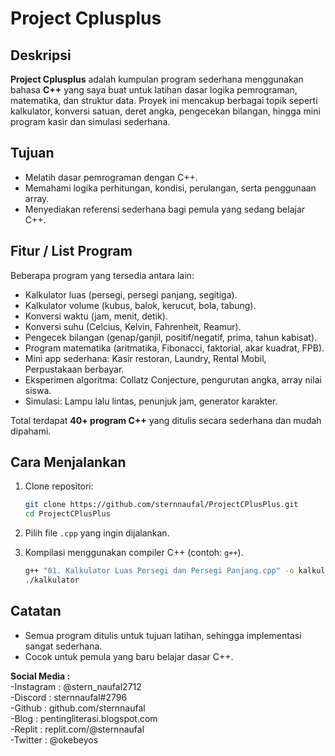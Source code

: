 # Project Cplusplus

## Deskripsi

**Project Cplusplus** adalah kumpulan program sederhana menggunakan bahasa **C++** yang saya buat untuk latihan dasar logika pemrograman, matematika, dan struktur data. Proyek ini mencakup berbagai topik seperti kalkulator, konversi satuan, deret angka, pengecekan bilangan, hingga mini program kasir dan simulasi sederhana.

## Tujuan

* Melatih dasar pemrograman dengan C++.
* Memahami logika perhitungan, kondisi, perulangan, serta penggunaan array.
* Menyediakan referensi sederhana bagi pemula yang sedang belajar C++.

## Fitur / List Program

Beberapa program yang tersedia antara lain:

* Kalkulator luas (persegi, persegi panjang, segitiga).
* Kalkulator volume (kubus, balok, kerucut, bola, tabung).
* Konversi waktu (jam, menit, detik).
* Konversi suhu (Celcius, Kelvin, Fahrenheit, Reamur).
* Pengecek bilangan (genap/ganjil, positif/negatif, prima, tahun kabisat).
* Program matematika (aritmatika, Fibonacci, faktorial, akar kuadrat, FPB).
* Mini app sederhana: Kasir restoran, Laundry, Rental Mobil, Perpustakaan berbayar.
* Eksperimen algoritma: Collatz Conjecture, pengurutan angka, array nilai siswa.
* Simulasi: Lampu lalu lintas, penunjuk jam, generator karakter.

Total terdapat **40+ program C++** yang ditulis secara sederhana dan mudah dipahami.

## Cara Menjalankan

1. Clone repositori:

   ```bash
   git clone https://github.com/sternnaufal/ProjectCPlusPlus.git
   cd ProjectCPlusPlus
   ```
2. Pilih file `.cpp` yang ingin dijalankan.
3. Kompilasi menggunakan compiler C++ (contoh: `g++`).

   ```bash
   g++ "01. Kalkulator Luas Persegi dan Persegi Panjang.cpp" -o kalkulator
   ./kalkulator
   ```

## Catatan

* Semua program ditulis untuk tujuan latihan, sehingga implementasi sangat sederhana.
* Cocok untuk pemula yang baru belajar dasar C++.


<b>Social Media :</b><br>
-Instagram : @stern_naufal2712 <br>
-Discord : sternnaufal#2796 <br>
-Github : github.com/sternnaufal <br>
-Blog : pentingliterasi.blogspot.com <br>
-Replit : replit.com/@sternnaufal <br>
-Twitter : @okebeyos
